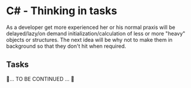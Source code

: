 # C# - Thinking in tasks

As a developer get more experienced her or his normal praxis will be delayed/lazy/on&nbsp;demand initialization/calculation of less or more "heavy" objects or structures.
The next idea will be why not to make them in background so that they don't hit when required.

## Tasks

🚧... TO BE CONTINUED ... 🚧
